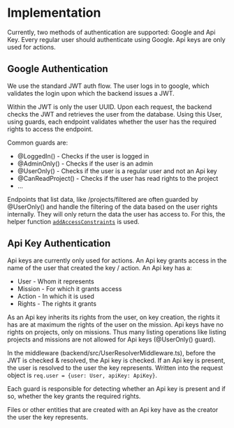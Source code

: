 # Implementation

Currently, two methods of authentication are supported: Google and Api Key.
Every regular user should authenticate using Google. Api keys are only used for actions.

## Google Authentication

We use the standard JWT auth flow.
The user logs in to google, which validates the login upon which the backend issues a JWT.

Within the JWT is only the user UUID.
Upon each request, the backend checks the JWT and retrieves the user from the database.
Using this User, using guards, each endpoint validates whether the user has the required rights to access the endpoint.

Common guards are:

- @LoggedIn() - Checks if the user is logged in
- @AdminOnly() - Checks if the user is an admin
- @UserOnly() - Checks if the user is a regular user and not an Api key
- @CanReadProject() - Checks if the user has read rights to the project
- ...

Endpoints that list data, like /projects/filtered are often guarded by @UserOnly() and
handle the filtering of the data based on the user rights internally. They will only return the data the user has access to.
For this, the helper function [`addAccessConstraints`](/development/access-control/addAccessConstraints) is used.

## Api Key Authentication

Api keys are currently only used for actions. An Api key grants access in the name of the user that created the key / action.
An Api key has a:

- User - Whom it represents
- Mission - For which it grants access
- Action - In which it is used
- Rights - The rights it grants

As an Api key inherits its rights from the user, on key creation, the rights it has are at maximum the rights of the user on the mission.
Api keys have no rights on projects, only on missions. Thus many listing operations like listing projects and missions are not allowed for Api keys (@UserOnly() guard).

In the middleware (backend/src/UserResolverMiddleware.ts), before the JWT is checked & resolved, the Api key is checked. If an Api key is present,
the user is resolved to the user the key represents. Written into the request object is `req.user = {user: User, apiKey: ApiKey}`.

Each guard is responsible for detecting whether an Api key is present and if so, whether the key grants the required rights.

Files or other entities that are created with an Api key have as the creator the user the key represents.
